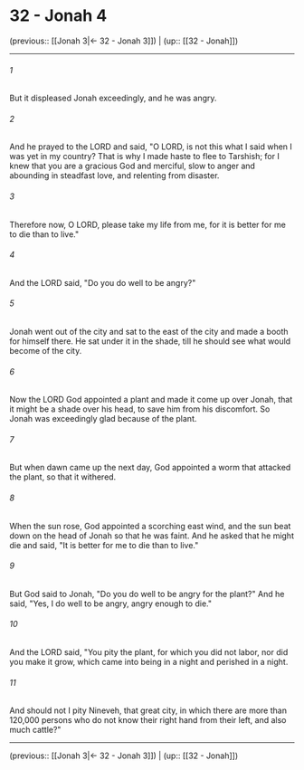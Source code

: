 # 32 - Jonah 4

(previous:: [[Jonah 3|← 32 - Jonah 3]]) | (up:: [[32 - Jonah]])

***


###### 1 
But it displeased Jonah exceedingly, and he was angry. 

###### 2 
And he prayed to the LORD and said, "O LORD, is not this what I said when I was yet in my country? That is why I made haste to flee to Tarshish; for I knew that you are a gracious God and merciful, slow to anger and abounding in steadfast love, and relenting from disaster. 

###### 3 
Therefore now, O LORD, please take my life from me, for it is better for me to die than to live." 

###### 4 
And the LORD said, "Do you do well to be angry?" 

###### 5 
Jonah went out of the city and sat to the east of the city and made a booth for himself there. He sat under it in the shade, till he should see what would become of the city. 

###### 6 
Now the LORD God appointed a plant and made it come up over Jonah, that it might be a shade over his head, to save him from his discomfort. So Jonah was exceedingly glad because of the plant. 

###### 7 
But when dawn came up the next day, God appointed a worm that attacked the plant, so that it withered. 

###### 8 
When the sun rose, God appointed a scorching east wind, and the sun beat down on the head of Jonah so that he was faint. And he asked that he might die and said, "It is better for me to die than to live." 

###### 9 
But God said to Jonah, "Do you do well to be angry for the plant?" And he said, "Yes, I do well to be angry, angry enough to die." 

###### 10 
And the LORD said, "You pity the plant, for which you did not labor, nor did you make it grow, which came into being in a night and perished in a night. 

###### 11 
And should not I pity Nineveh, that great city, in which there are more than 120,000 persons who do not know their right hand from their left, and also much cattle?"

***

(previous:: [[Jonah 3|← 32 - Jonah 3]]) | (up:: [[32 - Jonah]])
